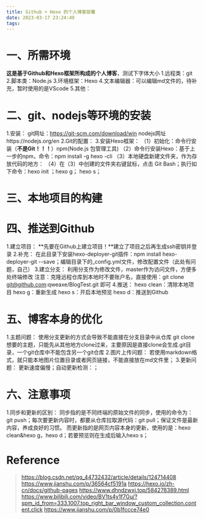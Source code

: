 ```yaml
---
title: Github + Hexo 的个人博客部署
date: 2023-03-17 23:24:49
tags:
---
```

一、所需环境
====

**这是基于Github和Hexo框架所构成的个人博客**，测试下字体大小
1.远程类：git
2.脚本类：Node.js
3.环境框架：Hexo
4.文本编辑器：可以编辑md文件的，待补充，暂时使用的是VScode
5.其他：

二、git、nodejs等环境的安装
====

1.安装：
git网址：https://git-scm.com/download/win
nodejs网址https://nodejs.org/en
2.Git的配置：
3.安装Hexo框架：
（1）初始化：命令行安装（**不是Git！！！**）npm(Node.js 包管理工具)
（2）命令行安装Hexo：基于上一步的npm，命令：npm install -g hexo -cli
（3）本地硬盘新建文件夹，作为存放代码的地方：
（4）在（3）中创建的文件夹右键鼠标，点击 Git Bash；执行如下命令：hexo init ；hexo g； hexo s；

三、本地项目的构建
=====


四、推送到Github
======

1.建立项目：
**先要在Github上建立项目！**建立了项目之后再生成ssh密钥并登录
2.补充：
在此目录下安装hexo-deployer-git插件：npm install hexo-deployer-git --save；编辑目录下的_config.yml文件，修改配置文件（此处有问题，自己）
3.建立分支：
利用分支作为修改文件，master作为访问文件，方便多处终端修改
注意：克隆远程仓库到本地时不要账户名，直接使用：git clone git@github.com:qweaxe/BlogTest.git 即可
4.推送：
hexo clean：清除本地项目
hexo g：重新生成
hexo s：开启本地预览
hexo d：推送到Github

五、博客本身的优化
=======

1.主题问题：
使用分支更新的方式会导致不能直接在分支目录中从仓库 git clone想要的主题，只能先从其他地方clone过来，主要原因是直接clone会生成.git目录，一个git仓库中不能包含另一个git仓库
2.图片上传问题：
若使用markdown格式，就只能本地图片位置目录或者网页链接，不能直接放在md文件里；
3.更新问题：
更新速度偏慢；自动更新检测：；

六、注意事项
======

1.同步和更新的区别：
同步指的是不同终端的原始文件的同步，使用的命令为：git push；每次要更新内容时，都要从仓库拉取源代码：git pull；保证文件是最新内容，养成良好的习惯。
而更新指的是网页内容本身的更新，使用的是：hexo clean&hexo g，hexo d；若要预览则在生成后输入hexo s；

Reference
=======

>https://blog.csdn.net/qq_44732432/article/details/124714408
>https://www.jianshu.com/p/36564cf5191a
>https://hexo.io/zh-cn/docs/github-pages
>https://www.dhndzwxj.top/584278389.html
>https://www.bilibili.com/video/BV1ts4y1f7Gu/?spm_id_from=333.1007.top_right_bar_window_custom_collection.content.click
>https://www.jianshu.com/p/0b1fccce74e0